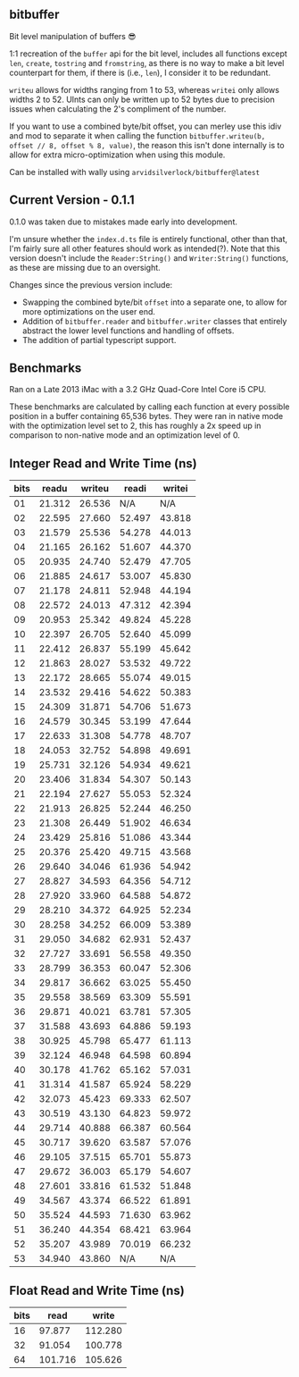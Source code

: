 ## bitbuffer
Bit level manipulation of buffers 😎

1:1 recreation of the `buffer` api for the bit level, includes all functions except `len`, `create`, `tostring` and `fromstring`, as there is no way to make a bit level counterpart for them, if there is (i.e., `len`), I consider it to be redundant.

`writeu` allows for widths ranging from 1 to 53, whereas `writei` only allows widths 2 to 52. UInts can only be written up to 52 bytes due to precision issues when calculating the 2's compliment of the number.

If you want to use a combined byte/bit offset, you can merley use this idiv and mod to separate it when calling the function `bitbuffer.writeu(b, offset // 8, offset % 8, value)`, the reason this isn't done internally is to allow for extra micro-optimization when using this module.

Can be installed with wally using `arvidsilverlock/bitbuffer@latest`

## Current Version - 0.1.1
0.1.0 was taken due to mistakes made early into development.

I'm unsure whether the `index.d.ts` file is entirely functional, other than that, I'm fairly sure all other features should work as intended(?).
Note that this version doesn't include the `Reader:String()` and `Writer:String()` functions, as these are missing due to an oversight.

Changes since the previous version include:
- Swapping the combined byte/bit `offset` into a separate one, to allow for more optimizations on the user end.
- Addition of `bitbuffer.reader` and `bitbuffer.writer` classes that entirely abstract the lower level functions and handling of offsets.
- The addition of partial typescript support.

## Benchmarks
Ran on a Late 2013 iMac with a 3.2 GHz Quad-Core Intel Core i5 CPU.

These benchmarks are calculated by calling each function at every possible position in a buffer containing 65,536 bytes.
They were ran in native mode with the optimization level set to 2, this has roughly a 2x speed up in comparison to non-native mode and an optimization level of 0.

## Integer Read and Write Time (ns)
|bits|readu|writeu|readi|writei|
|----|-----|------|-----|------|
| 01 | 21.312 | 26.536 | N/A | N/A |
| 02 | 22.595 | 27.660 | 52.497 | 43.818 |
| 03 | 21.579 | 25.536 | 54.278 | 44.013 |
| 04 | 21.165 | 26.162 | 51.607 | 44.370 |
| 05 | 20.935 | 24.740 | 52.479 | 47.705 |
| 06 | 21.885 | 24.617 | 53.007 | 45.830 |
| 07 | 21.178 | 24.811 | 52.948 | 44.194 |
| 08 | 22.572 | 24.013 | 47.312 | 42.394 |
| 09 | 20.953 | 25.342 | 49.824 | 45.228 |
| 10 | 22.397 | 26.705 | 52.640 | 45.099 |
| 11 | 22.412 | 26.837 | 55.199 | 45.642 |
| 12 | 21.863 | 28.027 | 53.532 | 49.722 |
| 13 | 22.172 | 28.665 | 55.074 | 49.015 |
| 14 | 23.532 | 29.416 | 54.622 | 50.383 |
| 15 | 24.309 | 31.871 | 54.706 | 51.673 |
| 16 | 24.579 | 30.345 | 53.199 | 47.644 |
| 17 | 22.633 | 31.308 | 54.778 | 48.707 |
| 18 | 24.053 | 32.752 | 54.898 | 49.691 |
| 19 | 25.731 | 32.126 | 54.934 | 49.621 |
| 20 | 23.406 | 31.834 | 54.307 | 50.143 |
| 21 | 22.194 | 27.627 | 55.053 | 52.324 |
| 22 | 21.913 | 26.825 | 52.244 | 46.250 |
| 23 | 21.308 | 26.449 | 51.902 | 46.634 |
| 24 | 23.429 | 25.816 | 51.086 | 43.344 |
| 25 | 20.376 | 25.420 | 49.715 | 43.568 |
| 26 | 29.640 | 34.046 | 61.936 | 54.942 |
| 27 | 28.827 | 34.593 | 64.356 | 54.712 |
| 28 | 27.920 | 33.960 | 64.588 | 54.872 |
| 29 | 28.210 | 34.372 | 64.925 | 52.234 |
| 30 | 28.258 | 34.252 | 66.009 | 53.389 |
| 31 | 29.050 | 34.682 | 62.931 | 52.437 |
| 32 | 27.727 | 33.691 | 56.558 | 49.350 |
| 33 | 28.799 | 36.353 | 60.047 | 52.306 |
| 34 | 29.817 | 36.662 | 63.025 | 55.450 |
| 35 | 29.558 | 38.569 | 63.309 | 55.591 |
| 36 | 29.871 | 40.021 | 63.781 | 57.305 |
| 37 | 31.588 | 43.693 | 64.886 | 59.193 |
| 38 | 30.925 | 45.798 | 65.477 | 61.113 |
| 39 | 32.124 | 46.948 | 64.598 | 60.894 |
| 40 | 30.178 | 41.762 | 65.162 | 57.031 |
| 41 | 31.314 | 41.587 | 65.924 | 58.229 |
| 42 | 32.073 | 45.423 | 69.333 | 62.507 |
| 43 | 30.519 | 43.130 | 64.823 | 59.972 |
| 44 | 29.714 | 40.888 | 66.387 | 60.564 |
| 45 | 30.717 | 39.620 | 63.587 | 57.076 |
| 46 | 29.105 | 37.515 | 65.701 | 55.873 |
| 47 | 29.672 | 36.003 | 65.179 | 54.607 |
| 48 | 27.601 | 33.816 | 61.532 | 51.848 |
| 49 | 34.567 | 43.374 | 66.522 | 61.891 |
| 50 | 35.524 | 44.593 | 71.630 | 63.962 |
| 51 | 36.240 | 44.354 | 68.421 | 63.964 |
| 52 | 35.207 | 43.989 | 70.019 | 66.232 |
| 53 | 34.940 | 43.860 | N/A | N/A |

## Float Read and Write Time (ns)
|bits|read|write|
|----|----|-----|
| 16 | 97.877 | 112.280 |
| 32 | 91.054 | 100.778 |
| 64 | 101.716 | 105.626 |